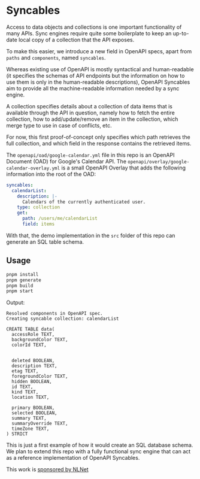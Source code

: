 # Syncables

Access to data objects and collections is one important functionality of many APIs. Sync engines require quite some boilerplate to keep an up-to-date local copy of a collection that the API exposes.

To make this easier, we introduce a new field in OpenAPI specs, apart from `paths` and `components`, named `syncables`.

Whereas existing use of OpenAPI is mostly syntactical and human-readable (it specifies the schemas of API endpoints but the information on how to use them is only in the human-readable descriptions), OpenAPI Syncables aim to provide all the machine-readable information needed by a sync engine.

A collection specifies details about a collection of data items that is available through the API in question,
namely how to fetch the entire collection, how to add/update/remove an item in the collection, which merge type to use in case of conflicts, etc.

For now, this first proof-of-concept only specifies which path retrieves the full collection, and which field in the response contains the retrieved items.

The `openapi/oad/google-calendar.yml` file in this repo is an OpenAPI Document (OAD) for Google's Calendar API.
The `openapi/overlay/google-calendar-overlay.yml` is a small OpenAPI Overlay that adds the following information into the root of the OAD:
```yaml
syncables:
  calendarList:
    description: |-
      Calendars of the currently authenticated user.
    type: collection
    get:
      path: /users/me/calendarList
      field: items
```
With that, the demo implementation in the `src` folder of this repo can generate an SQL table schema.

## Usage
```sh
pnpm install
pnpm generate
pnpm build
pnpm start
```
Output:
```
Resolved components in OpenAPI spec.
Creating syncable collection: calendarList

CREATE TABLE data(
  accessRole TEXT,
  backgroundColor TEXT,
  colorId TEXT,
  
  
  deleted BOOLEAN,
  description TEXT,
  etag TEXT,
  foregroundColor TEXT,
  hidden BOOLEAN,
  id TEXT,
  kind TEXT,
  location TEXT,
  
  primary BOOLEAN,
  selected BOOLEAN,
  summary TEXT,
  summaryOverride TEXT,
  timeZone TEXT,
) STRICT
```
This is just a first example of how it would create an SQL database schema. We plan to extend this repo with a fully functional sync engine that can act as a reference implementation of OpenAPI Syncables.

This work is [sponsored by NLNet](https://nlnet.nl/project/TUBS/)
